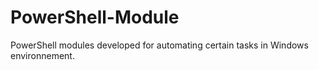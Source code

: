 # PowerShell-Module
PowerShell modules developed for automating certain tasks in Windows environnement.
